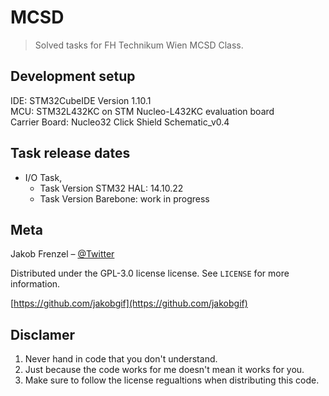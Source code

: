 # MCSD
> Solved tasks for FH Technikum Wien MCSD Class.

## Development setup

IDE: STM32CubeIDE Version 1.10.1 <br />
MCU: STM32L432KC on STM Nucleo-L432KC evaluation board <br />
Carrier Board: Nucleo32 Click Shield Schematic_v0.4 <br />


## Task release dates

* I/O Task, 
    * Task Version STM32 HAL: 14.10.22
    * Task Version Barebone: work in progress


## Meta

Jakob Frenzel – [@Twitter](https://twitter.com/kusdei)

Distributed under the GPL-3.0 license license. See ``LICENSE`` for more information.

[https://github.com/jakobgif](https://github.com/jakobgif)


## Disclamer

1. Never hand in code that you don't understand.
2. Just because the code works for me doesn't mean it works for you.
3. Make sure to follow the license regualtions when distributing this code.

